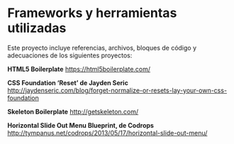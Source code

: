 # Frameworks y herramientas utilizadas

Este proyecto incluye referencias, archivos, bloques de código y adecuaciones de los siguientes proyectos:

**HTML5 Boilerplate**
https://html5boilerplate.com/

**CSS Foundation ‘Reset’ de Jayden Seric**
http://jaydenseric.com/blog/forget-normalize-or-resets-lay-your-own-css-foundation

**Skeleton Boilerplate**
http://getskeleton.com/

**Horizontal Slide Out Menu Blueprint, de Codrops**
http://tympanus.net/codrops/2013/05/17/horizontal-slide-out-menu/
